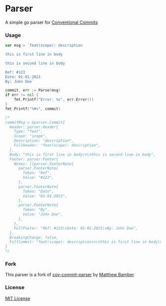 # Parser

A simple go parser for [Conventional Commits](https://www.conventionalcommits.org/en/v1.0.0/)

### Usage

```go
var msg = `feat(scope): description

this is first line in body

this is second line in body

Ref: #123
Date: 01-01-2021
By: John Doe`

commit, err := Parse(msg)
if err != nil {
    fmt.Printf("Error: %s", err.Error())
}
fmt.Printf("%#v", commit)

/*
commitMsg = &parser.Commit{
  Header: parser.Header{
    Type: "feat",
    Scope: "scope",
    Description: "description",
    FullHeader: "feat(scope): description",
  },
  Body: "this is first line in body\n\nthis is second line in body",
  Footer: parser.Footer{
    Notes: []parser.FooterNote{
      parser.FooterNote{
        Token: "Ref",
        Value: "#123",
      },
      parser.FooterNote{
        Token: "Date",
        Value: "01-01-2021",
      },
      parser.FooterNote{
        Token: "By",
        Value: "John Doe",
      },
    },
    FullFooter: "Ref: #123\nDate: 01-01-2021\nBy: John Doe",
  },
  BreakingChange: false,
  FullCommit: "feat(scope): description\n\nthis is first line in body\n\nthis is second line in body\n\nRef: #123\nDate: 01-01-2021\nBy: John Doe",
}
*/
```

### Fork

This parser is a fork of [cov-commit-parser](github.com/mbamber/cov-commit-parser) by [Matthew Bamber](github.com/mbamber/)

### License

[MIT License](https://github.com/conventionalcommit/parser/tree/master/LICENSE.md)

